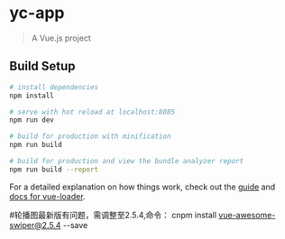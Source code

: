 # yc-app

> A Vue.js project

## Build Setup

``` bash
# install dependencies
npm install

# serve with hot reload at localhost:8085
npm run dev

# build for production with minification
npm run build

# build for production and view the bundle analyzer report
npm run build --report
```

For a detailed explanation on how things work, check out the [guide](http://vuejs-templates.github.io/webpack/) and [docs for vue-loader](http://vuejs.github.io/vue-loader).


#轮播图最新版有问题，需调整至2.5.4,命令：
cnpm install vue-awesome-swiper@2.5.4 --save